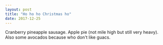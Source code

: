 ```yaml
---
layout: post
title: "Ho ho ho Christmas ho"
date: 2017-12-25
---
```


Cranberry pineapple sausage. Apple pie (not mile high but still very heavy). Also some avocados because who don't like guacs.
